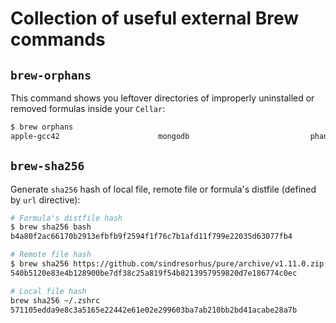 # Collection of useful external Brew commands

## `brew-orphans`
This command shows you leftover directories of improperly uninstalled or removed formulas inside your `Cellar`:
```sh
$ brew orphans
apple-gcc42                      mongodb                           phantomjs
```


## `brew-sha256`
Generate `sha256` hash of local file, remote file or formula's distfile (defined by `url` directive):
```sh
# Formula's distfile hash
$ brew sha256 bash
b4a80f2ac66170b2913efbfb9f2594f1f76c7b1afd11f799e22035d63077fb4

# Remote file hash
$ brew sha256 https://github.com/sindresorhus/pure/archive/v1.11.0.zip
540b5120e83e4b128900be7df38c25a819f54b8213957959820d7e186774c0ec

# Local file hash
brew sha256 ~/.zshrc
571105edda9e8c3a5165e22442e61e02e299603ba7ab210bb2bd41acabe28a7b
```
